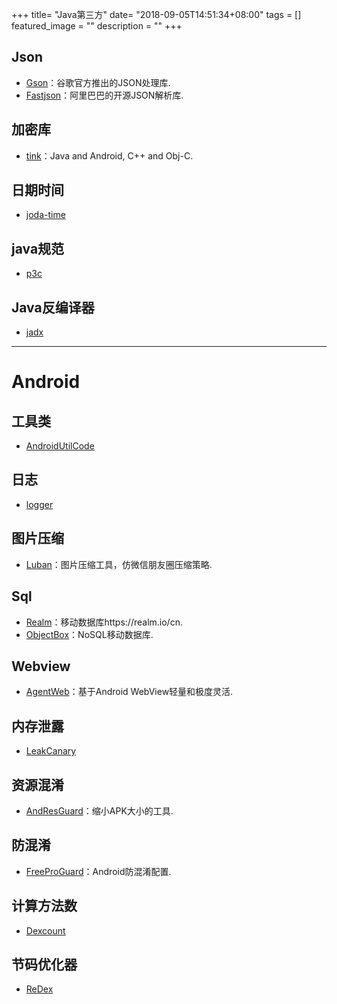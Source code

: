 +++
title= "Java第三方"
date= "2018-09-05T14:51:34+08:00"
tags = []
featured_image = ""
description = ""
+++


## Json

- [Gson](https://github.com/google/gson)：谷歌官方推出的JSON处理库.
- [Fastjson](https://github.com/Alibaba/fastjson)：阿里巴巴的开源JSON解析库.


## 加密库

- [tink](https://github.com/google/tink)：Java and Android, C++ and Obj-C. 


## 日期时间

- [joda-time](https://github.com/JodaOrg/joda-time)


## java规范

- [p3c](https://github.com/alibaba/p3c)


## Java反编译器

- [jadx](https://github.com/skylot/jadx)

******

# Android

## 工具类

- [AndroidUtilCode](https://github.com/Blankj/AndroidUtilCode)


## 日志

- [logger](https://github.com/orhanobut/logger)


## 图片压缩

- [Luban](https://github.com/facebook/redex)：图片压缩工具，仿微信朋友圈压缩策略.
  

## Sql

- [Realm](https://github.com/realm)：移动数据库https://realm.io/cn.
- [ObjectBox](https://github.com/objectbox/objectbox-java)：NoSQL移动数据库.


## Webview

- [AgentWeb](https://github.com/Justson/AgentWeb)：基于Android WebView轻量和极度灵活.


## 内存泄露

- [LeakCanary](https://github.com/square/leakcanary)


## 资源混淆

- [AndResGuard](https://github.com/shwenzhang/AndResGuard)：缩小APK大小的工具.


## 防混淆

- [FreeProGuard](https://github.com/Blankj/FreeProGuard)：Android防混淆配置.


## 计算方法数

- [Dexcount](https://github.com/KeepSafe/dexcount-gradle-plugin)


## 节码优化器

- [ReDex](https://github.com/facebook/redex)
